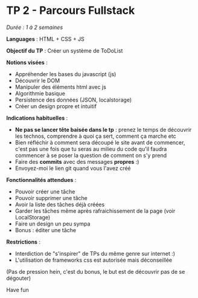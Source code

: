 # TP 2 - Parcours Fullstack

*Durée : 1 à 2 semaines*

__Languages__ : HTML + CSS + JS

__Objectif du TP__ : Créer un système de ToDoList

__Notions visées__ :
- Appréhender les bases du javascript (js)
- Découvrir le DOM
- Manipuler des éléments html avec js
- Algorithmie basique
- Persistence des données (JSON, localstorage)
- Créer un design propre et intuitif

__Indications habituelles__ :
- **Ne pas se lancer tête baisée dans le tp** : prenez le temps de découvrir les technos, comprendre à quoi ça sert, comment ça marche etc
- Bien réfléchir à comment sera découpé le site avant de commencer, c'est pas une fois que tu seras au milieu du code qu'il faudra commencer à se poser la question de comment on s'y prend
- Faire des **commits** avec des messages **propres** :)
- Envoyez-moi le lien git quand vous l'avez créé

__Fonctionnalités attendues__ :
- Pouvoir créer une tâche
- Pouvoir supprimer une tâche
- Avoir la liste des tâches déjà créées
- Garder les tâches même après rafraichissement de la page (voir LocalStorage)
- Faire un design un peu sympa
- Bonus : éditer une tâche

__Restrictions__ :
- Interdiction de "s'inspirer" de TPs du même genre sur internet :)
- L'utilisation de frameworks css est autorisée mais déconseillée


(Pas de pression hein, c'est du bonus, le but est de découvrir pas de se dégouter)

Have fun
